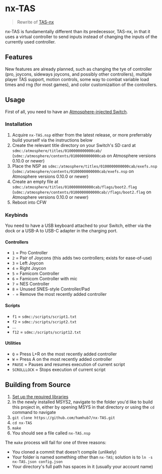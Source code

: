 # nx-TAS
> Rewrite of [TAS-nx](https://github.com/hamhub7/TAS-nx)

nx-TAS is fundamentally different than its predecessor, TAS-nx, in that it uses a virtual controller to send inputs instead of changing the inputs of the currently used controller.

## Features
New features are already planned, such as changing the tye of controller (pro, joycons, sideways joycons, and possibly other controllers), multiple player TAS support, motion controls, some way to combat variable load times and rng (for most games), and color customizaition of the controllers.

## Usage
First of all, you need to have an [Atmosphere-injected Switch](https://switch.homebrew.guide/).

### Installation
1. Acquire `nx-TAS.nsp` either from the latest release, or more preferrably build yourself via the instructions below
2. Create the relevant title directory on your Switch's SD card at `sdmc:/atmosphere/titles/0100000000000cab/` (`sdmc:/atmosphere/contents/0100000000000cab` on Atmosphere versions 0.10.0 or newer)
3. Place the NSP as `sdmc:/atmosphere/titles/0100000000000cab/exefs.nsp` (`sdmc:/atmosphere/contents/0100000000000cab/exefs.nsp` on Atmosphere versions 0.10.0 or newer)
4. Create an empty file at `sdmc:/atmosphere/titles/0100000000000cab/flags/boot2.flag` (`sdmc:/atmosphere/contents/0100000000000cab//flags/boot2.flag` on Atmosphere versions 0.10.0 or newer)
5. Reboot into CFW

### Keybinds
You need to have a USB keyboard attached to your Switch, either via the dock or a USB-A to USB-C adapter in the charging port.

#### Controllers
- `1` = Pro Controller  
- `2` = Pair of Joycons (this adds two controllers; exists for ease-of-use)  
- `3` = Left Joycon  
- `4` = Right Joycon  
- `5` = Famicom Controller  
- `6` = Famicom Controller with mic  
- `7` = NES Controller  
- `8` = Unused SNES-style Controller/Pad
- `-` = Remove the most recently added controller

#### Scripts
- `f1` = `sdmc:/scripts/script1.txt`
- `f2` = `sdmc:/scripts/script2.txt`
- ...
- `f12` = `sdmc:/scripts/script12.txt`

#### Utilities
- `Q` = Press L+R on the most recently added controller
- `W` = Press A on the most recently added controller
- `PAUSE` = Pauses and resumes execution of current script
- `SCROLLLOCK` = Stops execution of current script

## Building from Source
1. [Set up the required libraries](https://switchbrew.org/wiki/Setting_up_Development_Environment)
2. In the newly installed MSYS2, navigate to the folder you'd like to build this project in, either by opening MSYS in that directory or using the `cd` command to navigate
3. `git clone https://github.com/hamhub7/nx-TAS.git`
4. `cd nx-TAS`
5. `make`
6. You should see a file called `nx-TAS.nsp`

The `make` process will fail for one of three reasons:
- You cloned a commit that doesn't compile (unlikely)
- Your folder is named something other than `nx-TAS`; solution is to `ln -s nx-TAS.json config.json`
- Your directory's full path has spaces in it (usually your account name)
